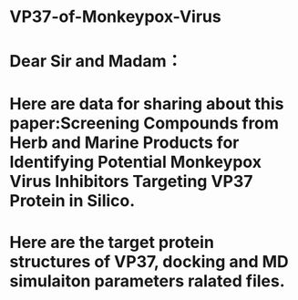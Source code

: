 # VP37-of-Monkeypox-Virus

# Dear Sir and Madam：

# Here are data for sharing about this paper:Screening Compounds from Herb and Marine Products for Identifying Potential Monkeypox Virus Inhibitors Targeting VP37 Protein in Silico.
# Here are the target protein structures of VP37, docking and MD simulaiton parameters ralated files.


